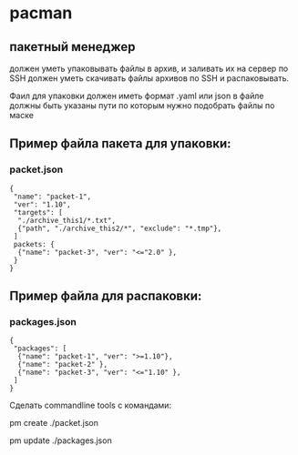 # pacman


## пакетный менеджер

должен уметь упаковывать файлы в архив, и заливать их на сервер по SSH
должен уметь скачивать файлы архивов по SSH и распаковывать.

Фаил для упаковки должен иметь формат .yaml или json
в файле должны быть указаны пути по которым нужно подобрать файлы по маске


## Пример файла пакета для упаковки:

### packet.json

```
{
 "name": "packet-1",
 "ver": "1.10",
 "targets": [
  "./archive_this1/*.txt",
  {"path", "./archive_this2/*", "exclude": "*.tmp"},
 ]
 packets: {
  {"name": "packet-3", "ver": "<="2.0" },
 }
}
```

## Пример файла для распаковки:


### packages.json

```
{
 "packages": [
  {"name": "packet-1", "ver": ">=1.10"},
  {"name": "packet-2" },
  {"name": "packet-3", "ver": "<="1.10" },
 ]
}
```


Сделать commandline tools с командами:

pm create ./packet.json

pm update ./packages.json